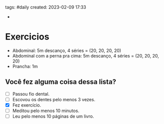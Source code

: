 tags: #daily 
created: 2023-02-09 17:33

- 

# Exercicios
- Abdominal: 5m descanço, 4 séries = (20, 20, 20, 20)
- Abdominal com a perna pra cima: 5m descanço, 4 séries = (20, 20, 20, 20)
- Prancha: 1m

## Você fez alguma coisa dessa lista?
- [ ] Passou fio dental.
- [ ] Escovou os dentes pelo menos 3 vezes.
- [x] Fez exercício.
- [ ] Meditou pelo menos 10 minutos.
- [ ] Leu pelo menos 10 páginas de um livro.